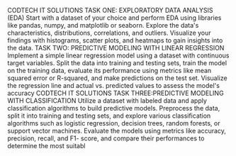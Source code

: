 CODTECH IT SOLUTIONS
 TASK ONE:
 EXPLORATORY DATA ANALYSIS (EDA)
 Start with a dataset of your choice and perform EDA using libraries like pandas, numpy,
 and matplotlib or seaborn. Explore the data's characteristics, distributions, correlations,
 and outliers. Visualize your findings with histograms, scatter plots, and heatmaps to
 gain insights into the data.
 TASK TWO:
 PREDICTIVE MODELING WITH LINEAR REGRESSION
 Implement a simple linear regression model using a dataset with continuous
 target variables. Split the data into training and testing sets, train the model on
 the training data, evaluate its performance using metrics like mean squared
 error or R-squared, and make predictions on the test set. Visualize the
 regression line and actual vs. predicted values to assess the model's accuracy
CODTECH IT SOLUTIONS
 TASK THREE:PREDICTIVE MODELING WITH CLASSIFICATION
 Utilize a dataset with labeled data and apply classification algorithms to build predictive
 models. Preprocess the data, split it into training and testing sets, and explore various
 classification algorithms such as logistic regression, decision trees, random forests, or
 support vector machines. Evaluate the models using metrics like accuracy, precision,
 recall, and F1- score, and compare their performances to determine the most suitabl
